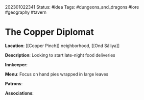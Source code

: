 202301022341
Status: #idea
Tags: #dungeons_and_dragons #lore #geography #tavern

# The Copper Diplomat

**Location**: [[Copper Pinch]] neighborhood, [[Ond Sâliya]]

**Description**: Looking to start late-night food deliveries

**Innkeeper**:

**Menu**: Focus on hand pies wrapped in large leaves

**Patrons**:

**Associations**: 